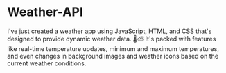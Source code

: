 # Weather-API
I've just created a weather app using JavaScript, HTML, and CSS that's designed to provide dynamic weather data. 🌡⛅ It's packed with features like real-time temperature updates, minimum and maximum temperatures, and even changes in background images and weather icons based on the current weather conditions.
